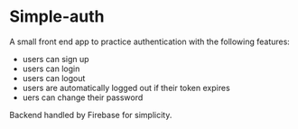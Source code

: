 # Simple-auth

A small front end app to practice authentication with the following features:
- users can sign up
- users can login
- users can logout
- users are automatically logged out if their token expires
- uers can change their password

Backend handled by Firebase for simplicity. 
